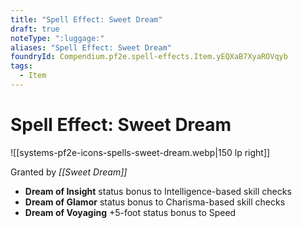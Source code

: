 ```yaml
---
title: "Spell Effect: Sweet Dream"
draft: true
noteType: ":luggage:"
aliases: "Spell Effect: Sweet Dream"
foundryId: Compendium.pf2e.spell-effects.Item.yEQXaB7XyaROVqyb
tags:
  - Item
---
```


# Spell Effect: Sweet Dream
![[systems-pf2e-icons-spells-sweet-dream.webp|150 lp right]]

Granted by _[[Sweet Dream]]_

*   **Dream of Insight** status bonus to Intelligence-based skill checks
*   **Dream of Glamor** status bonus to Charisma-based skill checks
*   **Dream of Voyaging** +5-foot status bonus to Speed
